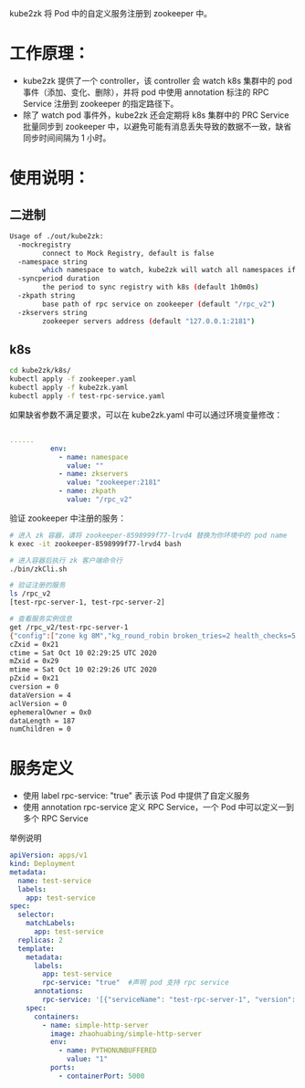 kube2zk 将 Pod 中的自定义服务注册到 zookeeper 中。

# 工作原理：

* kube2zk 提供了一个 controller，该 controller 会 watch k8s 集群中的 pod 事件（添加、变化、删除），并将 pod 中使用 annotation 标注的 RPC Service 注册到 zookeeper 的指定路径下。
* 除了 watch pod 事件外，kube2zk 还会定期将 k8s 集群中的 PRC Service 批量同步到 zookeeper 中，以避免可能有消息丢失导致的数据不一致，缺省同步时间间隔为 1 小时。

# 使用说明：

## 二进制

```bash
Usage of ./out/kube2zk:
  -mockregistry
        connect to Mock Registry, default is false
  -namespace string
        which namespace to watch, kube2zk will watch all namespaces if this parameter is not specified
  -syncperiod duration
        the period to sync registry with k8s (default 1h0m0s)
  -zkpath string
        base path of rpc service on zookeeper (default "/rpc_v2")
  -zkservers string
        zookeeper servers address (default "127.0.0.1:2181")
```

## k8s

```bash
cd kube2zk/k8s/
kubectl apply -f zookeeper.yaml
kubectl apply -f kube2zk.yaml
kubectl apply -f test-rpc-service.yaml
```

如果缺省参数不满足要求，可以在 kube2zk.yaml 中可以通过环境变量修改：

```yaml

......
          env:
            - name: namespace
              value: ""
            - name: zkservers
              value: "zookeeper:2181"
            - name: zkpath
              value: "/rpc_v2"
```

验证 zookeeper 中注册的服务：

```bash
# 进入 zk 容器，请将 zookeeper-8598999f77-lrvd4 替换为你环境中的 pod name
k exec -it zookeeper-8598999f77-lrvd4 bash

# 进入容器后执行 zk 客户端命令行
./bin/zkCli.sh

# 验证注册的服务
ls /rpc_v2
[test-rpc-server-1, test-rpc-server-2]

# 查看服务实例信息
get /rpc_v2/test-rpc-server-1
{"config":["zone kg 8M","kg_round_robin broken_tries=2 health_checks=5 max_uri_slots=0","keepalive 32"],"servers":["172.16.0.251","172.16.1.46","172.16.1.44","172.16.1.45","172.16.0.67"]}
cZxid = 0x21
ctime = Sat Oct 10 02:29:25 UTC 2020
mZxid = 0x29
mtime = Sat Oct 10 02:29:26 UTC 2020
pZxid = 0x21
cversion = 0
dataVersion = 4
aclVersion = 0
ephemeralOwner = 0x0
dataLength = 187
numChildren = 0
```

# 服务定义

* 使用 label rpc-service: "true" 表示该 Pod 中提供了自定义服务
* 使用 annotation rpc-service 定义 RPC Service，一个 Pod 中可以定义一到多个 RPC Service

举例说明
```yaml
apiVersion: apps/v1
kind: Deployment
metadata:
  name: test-service
  labels:
    app: test-service
spec:
  selector:
    matchLabels:
      app: test-service
  replicas: 2
  template:
    metadata:
      labels:
        app: test-service
        rpc-service: "true"  #声明 pod 支持 rpc service
      annotations:
        rpc-service: '[{"serviceName": "test-rpc-server-1", "version": "v0" }, { "serviceName": "test-rpc-server-2", "version": "v1"}]' # 定义 pod 中提供的 rpc service。备注：目前 zookeeper 中没有使用此处定义的 version 字段，后续有需要可以使用，也可以扩展其他字段，例如 LB 算法等。
    spec:
      containers:
        - name: simple-http-server
          image: zhaohuabing/simple-http-server
          env:
            - name: PYTHONUNBUFFERED
              value: "1"
          ports:
            - containerPort: 5000
```
